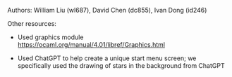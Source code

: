 Authors: William Liu (wl687), David Chen (dc855), Ivan Dong (id246)

Other resources:
- Used graphics module https://ocaml.org/manual/4.01/libref/Graphics.html

- Used ChatGPT to help create a unique start menu screen; we specifically used the drawing of stars in the background from ChatGPT